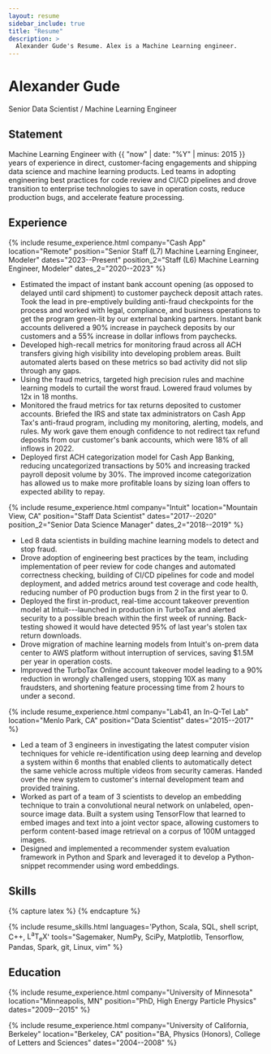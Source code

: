 ```yaml
---
layout: resume
sidebar_include: true
title: "Resume"
description: >
  Alexander Gude's Resume. Alex is a Machine Learning engineer.
---
```


# Alexander Gude

<div class="subtitle">Senior Data Scientist / Machine Learning Engineer</div>

## Statement

Machine Learning Engineer with {{ "now" | date: "%Y" | minus: 2015 }} years of
experience in direct, customer-facing engagements and shipping data science
and machine learning products. Led teams in adopting engineering best
practices for code review and CI/CD pipelines and drove transition to
enterprise technologies to save in operation costs, reduce production bugs,
and accelerate feature processing.

## Experience

{% include resume_experience.html
  company="Cash App"
  location="Remote"
  position="Senior Staff (L7) Machine Learning Engineer, Modeler"
  dates="2023--Present"
  position_2="Staff (L6) Machine Learning Engineer, Modeler"
  dates_2="2020--2023"
%}

- Estimated the impact of instant bank account opening (as opposed to delayed
  until card shipment) to customer paycheck deposit attach rates. Took the
  lead in pre-emptively building anti-fraud checkpoints for the process and
  worked with legal, compliance, and business operations to get the program
  green-lit by our external banking partners. Instant bank accounts delivered
  a 90% increase in paycheck deposits by our customers and a 55% increase in
  dollar inflows from paychecks.
- Developed high-recall metrics for monitoring fraud across all ACH transfers
  giving high visibility into developing problem areas. Built automated alerts
  based on these metrics so bad activity did not slip through any gaps.
- Using the fraud metrics, targeted high precision rules and machine learning
  models to curtail the worst fraud. Lowered fraud volumes by 12x in 18
  months.
- Monitored the fraud metrics for tax returns deposited to customer accounts.
  Briefed the IRS and state tax administrators on Cash App Tax's anti-fraud
  program, including my monitoring, alerting, models, and rules. My work gave
  them enough confidence to not redirect tax refund deposits from our
  customer's bank accounts, which were 18% of all inflows in 2022.
- Deployed first ACH categorization model for Cash App Banking, reducing
  uncategorized transactions by 50% and increasing tracked payroll deposit
  volume by 30%. The improved income categorization has allowed us to make
  more profitable loans by sizing loan offers to expected ability to repay.

{% include resume_experience.html
  company="Intuit"
  location="Mountain View, CA"
  position="Staff Data Scientist"
  dates="2017--2020"
  position_2="Senior Data Science Manager"
  dates_2="2018--2019"
%}

- Led 8 data scientists in building machine learning models to detect and stop
  fraud.
- Drove adoption of engineering best practices by the team, including
  implementation of peer review for code changes and automated correctness
  checking, building of CI/CD pipelines for code and model deployment, and
  added metrics around test coverage and code health, reducing number of P0
  production bugs from 2 in the first year to 0.
- Deployed the first in-product, real-time account takeover prevention model
  at Intuit---launched in production in TurboTax and alerted security to a
  possible breach within the first week of running. Back-testing showed it
  would have detected 95% of last year's stolen tax return downloads.
- Drove migration of machine learning models from Intuit's on-prem data center
  to AWS platform without interruption of services, saving $1.5M per year in
  operation costs.
- Improved the TurboTax Online account takeover model leading to a 90%
  reduction in wrongly challenged users, stopping 10X as many fraudsters, and
  shortening feature processing time from 2 hours to under a second.

{% include resume_experience.html
  company="Lab41, an In-Q-Tel Lab"
  location="Menlo Park, CA"
  position="Data Scientist"
  dates="2015--2017"
%}

- Led a team of 3 engineers in investigating the latest computer vision
  techniques for vehicle re-identification using deep learning and develop a
  system within 6 months that enabled clients to automatically detect the same
  vehicle across multiple videos from security cameras. Handed over the new
  system to customer's internal development team and provided training.
- Worked as part of a team of 3 scientists to develop an embedding technique
  to train a convolutional neural network on unlabeled, open-source image
  data. Built a system using TensorFlow that learned to embed images and text
  into a joint vector space, allowing customers to perform content-based image
  retrieval on a corpus of 100M untagged images.
- Designed and implemented a recommender system evaluation framework in Python
  and Spark and leveraged it to develop a Python-snippet recommender using
  word embeddings.

## Skills

{% capture latex %}
{% endcapture %}

{% include resume_skills.html
languages='Python, Scala, SQL, shell script, C++, <span class="latex">L<sup>a</sup>T<sub>e</sub>X</span>'
  tools="Sagemaker, NumPy, SciPy, Matplotlib, Tensorflow, Pandas, Spark, git, Linux, vim"
%}

## Education

{% include resume_experience.html
  company="University of Minnesota"
  location="Minneapolis, MN"
  position="PhD, High Energy Particle Physics"
  dates="2009--2015"
%}

{% include resume_experience.html
  company="University of California, Berkeley"
  location="Berkeley, CA"
  position="BA, Physics (Honors), College of Letters and Sciences"
  dates="2004--2008"
%}

